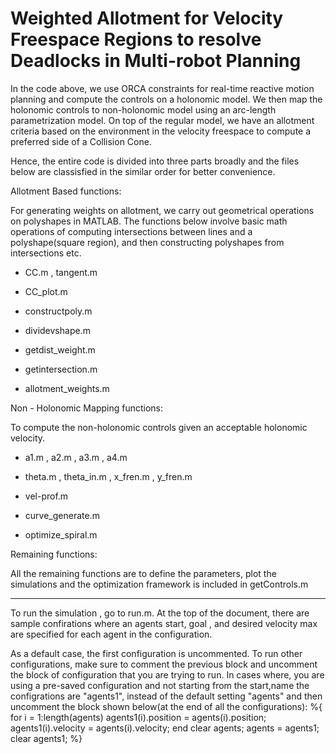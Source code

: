 # Weighted Allotment for Velocity Freespace Regions to resolve Deadlocks in Multi-robot Planning

In the code above, we use ORCA constraints for real-time reactive motion planning and compute the controls on a holonomic model. 
We then map the holonomic controls to non-holonomic model using an arc-length parametrization model. On top of the regular model,
we have an allotment criteria based on the environment in the velocity freespace to compute a preferred side of a Collision Cone.

Hence, the entire code is divided into three parts broadly and the files below are classisfied in the similar order for better convenience.

Allotment Based functions:

For generating weights on allotment, we carry out geometrical operations on polyshapes in MATLAB. The functions below involve basic math operations of computing intersections 
between lines and a polyshape(square region), and then constructing polyshapes from intersections etc.

- CC.m , tangent.m

- CC_plot.m

- constructpoly.m

- dividevshape.m

- getdist_weight.m

- getintersection.m

- allotment_weights.m

Non - Holonomic Mapping functions: 

To compute the non-holonomic controls given an acceptable holonomic velocity.

- a1.m , a2.m , a3.m , a4.m

- theta.m , theta_in.m , x_fren.m , y_fren.m

- vel-prof.m

- curve_generate.m

- optimize_spiral.m

Remaining functions: 

All the remaining functions are to define the parameters, plot the simulations and the optimization framework is included in getControls.m

_________________________________________________________________________________________________________________________________________________________________

To run the simulation , go to run.m. At the top of the document, there are sample confirations where an agents start, goal , and desired velocity max are specified for 
each agent in the configuration. 

As a default case, the first configuration is uncommented. To run other configurations, make sure to comment the previous block and uncomment the block of configuration that you are trying to run. 
In cases where, you are using a pre-saved configuration and not starting from the start,name the configrations are "agents1", instead of the default setting "agents" and then uncomment the block shown below(at the end of all the configurations):
    %{
for i = 1:length(agents)
    agents1(i).position = agents(i).position;
    agents1(i).velocity = agents(i).velocity;
end
    clear agents;
    agents = agents1;
    clear agents1;
    %}
